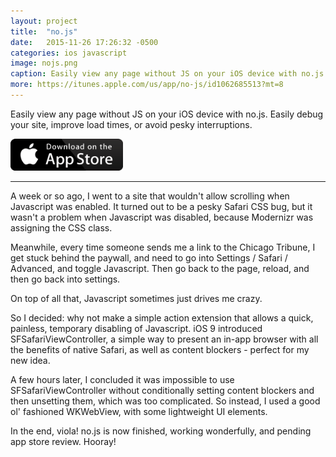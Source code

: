 ```yaml
---
layout: project
title:  "no.js"
date:   2015-11-26 17:26:32 -0500
categories: ios javascript
image: nojs.png
caption: Easily view any page without JS on your iOS device with no.js. Easily debug your site, improve load times, or avoid pesky interruptions.
more: https://itunes.apple.com/us/app/no-js/id1062685513?mt=8
---
```


Easily view any page without JS on your iOS device with no.js. Easily debug your site, improve load times, or avoid pesky interruptions.

<a href="https://itunes.apple.com/us/app/no-js/id1062685513?mt=8"><img src="/assets/images/app-store.png" width="180px;"></a>

***

A week or so ago, I went to a site that wouldn't allow scrolling when Javascript was enabled. It turned out to be a pesky Safari CSS bug, but it wasn't a problem when Javascript was disabled, because Modernizr was assigning the CSS class.

Meanwhile, every time someone sends me a link to the Chicago Tribune, I get stuck behind the paywall, and need to go into Settings / Safari / Advanced, and toggle Javascript. Then go back to the page, reload, and then go back into settings.

On top of all that, Javascript sometimes just drives me crazy.

So I decided: why not make a simple action extension that allows a quick, painless, temporary disabling of Javascript. iOS 9 introduced SFSafariViewController, a simple way to present an in-app browser with all the benefits of native Safari, as well as content blockers - perfect for my new idea.

A few hours later, I concluded it was impossible to use SFSafariViewController without conditionally setting content blockers and then unsetting them, which was too complicated. So instead, I used a good ol' fashioned WKWebView, with some lightweight UI elements.

In the end, viola! no.js is now finished, working wonderfully, and pending app store review. Hooray!
